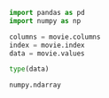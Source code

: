 

```python
import pandas as pd
import numpy as np
```


```python
columns = movie.columns
index = movie.index
data = movie.values
```


```python
type(data)
```




    numpy.ndarray




```python

```
